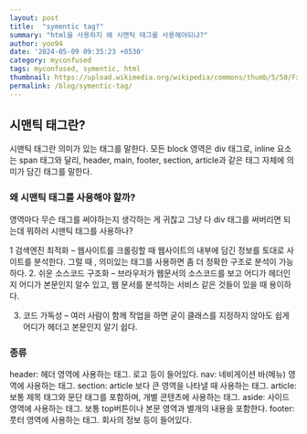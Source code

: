 ```yaml
---
layout: post
title:  "symentic tag?"
summary: "html을 사용하지 왜 시맨틱 태그를 사용해야되냐?"
author: yoo94
date: '2024-05-09 09:35:23 +0530'
category: myconfused
tags: myconfused, symentic, html
thumbnail: https://upload.wikimedia.org/wikipedia/commons/thumb/5/50/Fxemoji_u2049.svg/255px-Fxemoji_u2049.svg.png
permalink: /blog/symentic-tag/
---
```


## 시맨틱 태그란?
시맨틱 태그란 의미가 있는 태그를 말한다. 모든 block 영역은 div 태그로, inline 요소는 span 태그와 달리, header, main, footer, section, article과 같은 태그 자체에 의미가 담긴 태그를 말한다.

### 왜 시맨틱 태그를 사용해야 할까?

영역마다 무슨 태그를 써야하는지 생각하는 게 귀찮고 그냥 다 div 태그를 써버리면 되는데 뭐하러 시맨틱 태그를 사용하나?

1 검색엔진 최적화 – 웹사이트를 크롤링할 때 웹사이트의 내부에 담긴 정보를 토대로 사이트를 분석한다. 그럴 때 , 의미있는 태그를 사용하면 좀 더 정확한 구조로 분석이 가능하다.
2. 쉬운 소스코드 구조화 – 브라우저가 웹문서의 소스코드를 보고 어디가 헤더인지 어디가 본문인지 알수 있고, 웹 문서를 분석하는 서비스 같은 것들이 있을 때 용이하다.

3. 코드 가독성 – 여러 사람이 함께 작업을 하면 굳이 클래스를 지정하지 않아도 쉽게 어디가 헤더고 본문인지 알기 쉽다.
   

### 종류
   header: 헤더 영역에 사용하는 태그. 로고 등이 들어있다.
   nav: 네비게이션 바(메뉴) 영역에 사용하는 태그.
   section: article 보다 큰 영역을 나타낼 때 사용하는 태그.
   article: 보통 제목 태그와 문단 태그를 포함하며, 개별 콘텐츠에 사용하는 태그.
   aside: 사이드 영역에 사용하는 태그. 보통 top버튼이나 본문 영역과 별개의 내용을 포함한다.
   footer: 풋터 영역에 사용하는 태그. 회사의 정보 등이 들어있다.

